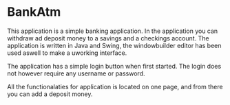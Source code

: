 # BankAtm

This application is a simple banking application. In the application you can withdraw ad deposit money to a
savings and a checkings account. The application is written in Java and Swing, the windowbuilder editor has been used aswell to make a 
uworking interface.

The application has a simple login button when first started. The login does not however require any username or password.

All the functionalaties for application is located on one page, and from there you can add a deposit money.
